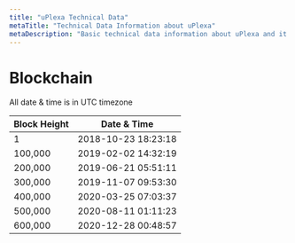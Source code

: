 ```yaml
---
title: "uPlexa Technical Data"
metaTitle: "Technical Data Information about uPlexa"
metaDescription: "Basic technical data information about uPlexa and it's ecosystem"
---
```


# Blockchain

All date & time is in UTC timezone

| Block Height |     Date & Time     |
| :---         |        :----:       |
| 1            | 2018-10-23 18:23:18 |
| 100,000      | 2019-02-02 14:32:19 |
| 200,000      | 2019-06-21 05:51:11 |
| 300,000      | 2019-11-07 09:53:30 |
| 400,000      | 2020-03-25 07:03:37 |
| 500,000      | 2020-08-11 01:11:23 |
| 600,000      | 2020-12-28 00:48:57 |